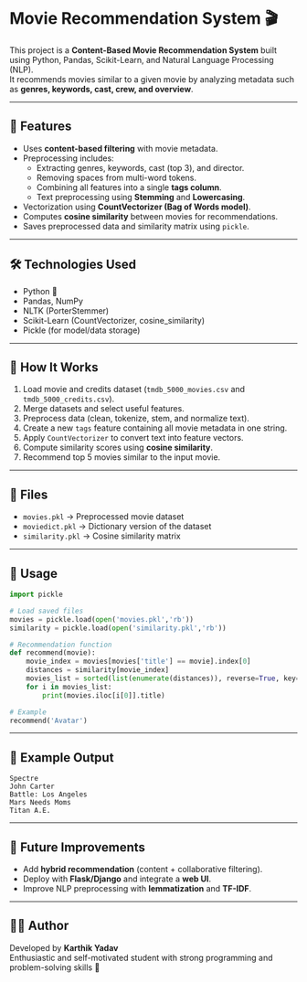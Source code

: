 # Movie Recommendation System 🎬

This project is a **Content-Based Movie Recommendation System** built using Python, Pandas, Scikit-Learn, and Natural Language Processing (NLP).  
It recommends movies similar to a given movie by analyzing metadata such as **genres, keywords, cast, crew, and overview**.

---

## 📌 Features
- Uses **content-based filtering** with movie metadata.
- Preprocessing includes:
  - Extracting genres, keywords, cast (top 3), and director.
  - Removing spaces from multi-word tokens.
  - Combining all features into a single **tags column**.
  - Text preprocessing using **Stemming** and **Lowercasing**.
- Vectorization using **CountVectorizer (Bag of Words model)**.
- Computes **cosine similarity** between movies for recommendations.
- Saves preprocessed data and similarity matrix using `pickle`.

---

## 🛠️ Technologies Used
- Python 🐍
- Pandas, NumPy
- NLTK (PorterStemmer)
- Scikit-Learn (CountVectorizer, cosine_similarity)
- Pickle (for model/data storage)

---

## 🚀 How It Works
1. Load movie and credits dataset (`tmdb_5000_movies.csv` and `tmdb_5000_credits.csv`).
2. Merge datasets and select useful features.
3. Preprocess data (clean, tokenize, stem, and normalize text).
4. Create a new `tags` feature containing all movie metadata in one string.
5. Apply `CountVectorizer` to convert text into feature vectors.
6. Compute similarity scores using **cosine similarity**.
7. Recommend top 5 movies similar to the input movie.

---

## 📂 Files
- `movies.pkl` → Preprocessed movie dataset
- `moviedict.pkl` → Dictionary version of the dataset
- `similarity.pkl` → Cosine similarity matrix

---

## 📖 Usage
```python
import pickle

# Load saved files
movies = pickle.load(open('movies.pkl','rb'))
similarity = pickle.load(open('similarity.pkl','rb'))

# Recommendation function
def recommend(movie):
    movie_index = movies[movies['title'] == movie].index[0]
    distances = similarity[movie_index]
    movies_list = sorted(list(enumerate(distances)), reverse=True, key=lambda x: x[1])[1:6]
    for i in movies_list:
        print(movies.iloc[i[0]].title)

# Example
recommend('Avatar')
```

---

## 🎯 Example Output
```
Spectre
John Carter
Battle: Los Angeles
Mars Needs Moms
Titan A.E.
```

---

## 📌 Future Improvements
- Add **hybrid recommendation** (content + collaborative filtering).
- Deploy with **Flask/Django** and integrate a **web UI**.
- Improve NLP preprocessing with **lemmatization** and **TF-IDF**.

---

## 👨‍💻 Author
Developed by **Karthik Yadav**  
Enthusiastic and self-motivated student with strong programming and problem-solving skills 🚀

